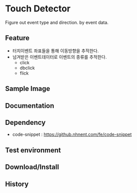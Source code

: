 Touch Detector
===============
Figure out event type and direction. by event data.

## Feature
* 터치이벤트 좌표들을 통해 이동방향을 추적한다.
* 넘겨받은 이벤트데이터로 이벤트의 종류를 추적한다.
   * click
   * dbclick
   * flick

## Sample Image


## Documentation


## Dependency
* code-snippet : https://github.nhnent.com/fe/code-snippet

## Test environment

## Download/Install


## History
